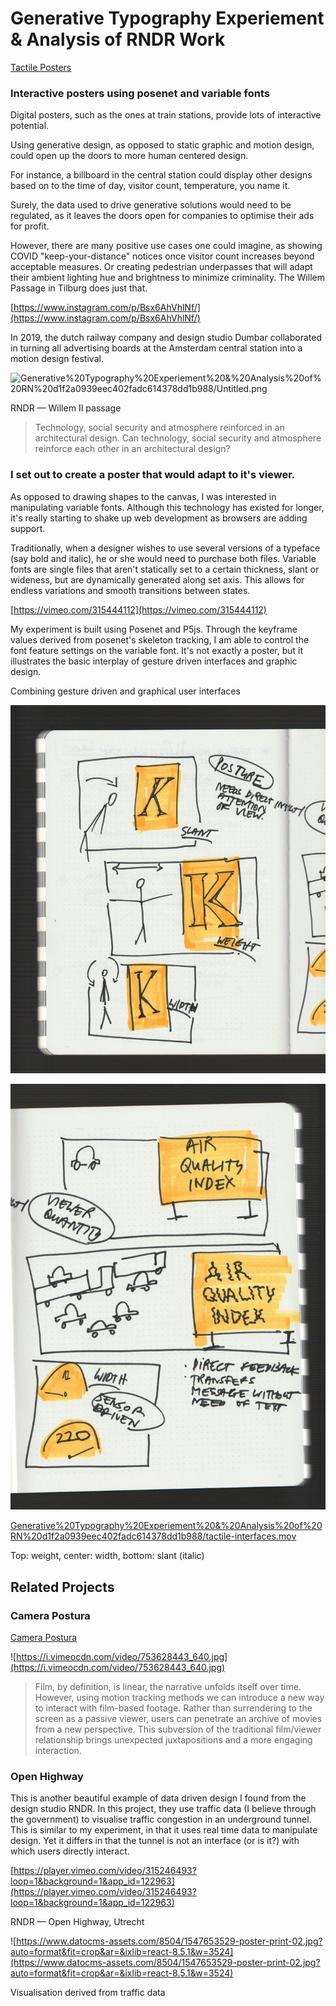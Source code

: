 # Generative Typography Experiement & Analysis of RNDR Work

[](https://github.com/moritzsalla/tactile-poster)

[Tactile Posters](https://tactile-poster.vercel.app/)

### Interactive posters using posenet and variable fonts

Digital posters, such as the ones at train stations, provide lots of interactive potential.

Using generative design, as opposed to static graphic and motion design, could open up the doors to more human centered design. 

For instance, a billboard in the central station could display other designs based on to the time of day, visitor count, temperature, you name it.

Surely, the data used to drive generative solutions would need to be regulated, as it leaves the doors open for companies to optimise their ads for profit. 

However, there are many positive use cases one could imagine, as showing COVID "keep-your-distance" notices once visitor count increases beyond acceptable measures. Or creating pedestrian underpasses that will adapt their ambient lighting hue and brightness to minimize criminality. The Willem Passage in Tilburg does just that.

[https://www.instagram.com/p/Bsx6AhVhlNf/](https://www.instagram.com/p/Bsx6AhVhlNf/)

In 2019, the dutch railway company and design studio Dumbar collaborated in turning all advertising boards at the Amsterdam central station into a motion design festival.

![Generative%20Typography%20Experiement%20&%20Analysis%20of%20RN%20d1f2a0939eec402fadc614378dd1b988/Untitled.png](Generative%20Typography%20Experiement%20&%20Analysis%20of%20RN%20d1f2a0939eec402fadc614378dd1b988/Untitled.png)

RNDR — Willem II passage

> Technology, social security and atmosphere reinforced in an architectural design. Can technology, social security and atmosphere reinforce each other in an architectural design?

### **I set out to create a poster that would adapt to it's viewer.**

As opposed to drawing shapes to the canvas, I was interested in manipulating variable fonts. Although this technology has existed for longer, it's really starting to shake up web development as browsers are adding support.

Traditionally, when a designer wishes to use several versions of a typeface (say bold and italic), he or she would need to purchase both files. Variable fonts are single files that aren't statically set to a certain thickness, slant or wideness, but are dynamically generated along set axis. This allows for endless variations and smooth transitions between states. 

[https://vimeo.com/315444112](https://vimeo.com/315444112)

My experiment is built using Posenet and P5js. Through the keyframe values derived from posenet's skeleton tracking, I am able to control the font feature settings on the variable font. It's not exactly a poster, but it illustrates the basic interplay of gesture driven interfaces and graphic design. 

Combining gesture driven and graphical user interfaces

![Generative%20Typography%20Experiement%20&%20Analysis%20of%20RN%20d1f2a0939eec402fadc614378dd1b988/pflaumenessig.jpeg](Generative%20Typography%20Experiement%20&%20Analysis%20of%20RN%20d1f2a0939eec402fadc614378dd1b988/pflaumenessig.jpeg)

![Generative%20Typography%20Experiement%20&%20Analysis%20of%20RN%20d1f2a0939eec402fadc614378dd1b988/pflaumenessig_1.jpeg](Generative%20Typography%20Experiement%20&%20Analysis%20of%20RN%20d1f2a0939eec402fadc614378dd1b988/pflaumenessig_1.jpeg)

[Generative%20Typography%20Experiement%20&%20Analysis%20of%20RN%20d1f2a0939eec402fadc614378dd1b988/tactile-interfaces.mov](Generative%20Typography%20Experiement%20&%20Analysis%20of%20RN%20d1f2a0939eec402fadc614378dd1b988/tactile-interfaces.mov)

Top: weight, center: width, bottom: slant (italic)

## Related Projects

### Camera Postura

[Camera Postura](https://rndr.studio/projects/camera-postura/)

![https://i.vimeocdn.com/video/753628443_640.jpg](https://i.vimeocdn.com/video/753628443_640.jpg)

> Film, by definition, is linear, the narrative unfolds itself over time. However, using motion tracking methods we can introduce a new way to interact with film-based footage. Rather than surrendering to the screen as a passive viewer, users can penetrate an archive of movies from a new perspective. This subversion of the traditional film/viewer relationship brings unexpected juxtapositions and a more engaging interaction.

### Open Highway

This is another beautiful example of data driven design I found from the design studio RNDR. In this project, they use traffic data (I believe through the government) to visualise traffic congestion in an underground tunnel. This is similar to my experiment, in that it uses real time data to manipulate design. Yet it differs in that the tunnel is not an interface (or is it?) with which users directly interact.

[https://player.vimeo.com/video/315246493?loop=1&background=1&app_id=122963](https://player.vimeo.com/video/315246493?loop=1&background=1&app_id=122963)

RNDR — Open Highway, Utrecht

![https://www.datocms-assets.com/8504/1547653529-poster-print-02.jpg?auto=format&fit=crop&ar=&ixlib=react-8.5.1&w=3524](https://www.datocms-assets.com/8504/1547653529-poster-print-02.jpg?auto=format&fit=crop&ar=&ixlib=react-8.5.1&w=3524)

Visualisation derived from traffic data